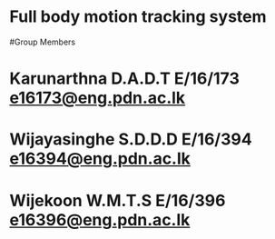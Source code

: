  # Full body motion tracking system
 
 #Group Members
 # Karunarthna D.A.D.T     E/16/173     e16173@eng.pdn.ac.lk
 # Wijayasinghe S.D.D.D    E/16/394     e16394@eng.pdn.ac.lk
 # Wijekoon W.M.T.S        E/16/396     e16396@eng.pdn.ac.lk
